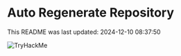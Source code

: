 # Auto Regenerate Repository

This README was last updated: 2024-12-10 08:37:50

 ![TryHackMe](https://tryhackme.com/badge/533634)